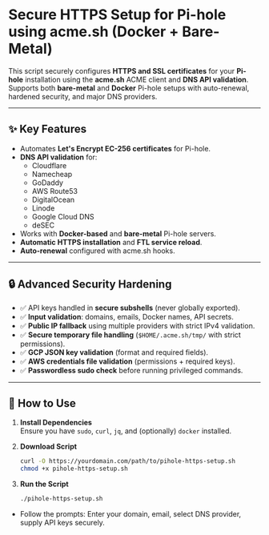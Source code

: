 # Secure HTTPS Setup for Pi-hole using acme.sh (Docker + Bare-Metal)

This script securely configures **HTTPS and SSL certificates** for your **Pi-hole** installation using the **acme.sh** ACME client and **DNS API validation**.  
Supports both **bare-metal** and **Docker** Pi-hole setups with auto-renewal, hardened security, and major DNS providers.

---

## ✨ Key Features

- Automates **Let's Encrypt EC-256 certificates** for Pi-hole.
- **DNS API validation** for:
  - Cloudflare
  - Namecheap
  - GoDaddy
  - AWS Route53
  - DigitalOcean
  - Linode
  - Google Cloud DNS
  - deSEC
- Works with **Docker-based** and **bare-metal** Pi-hole servers.
- **Automatic HTTPS installation** and **FTL service reload**.
- **Auto-renewal** configured with acme.sh hooks.

---

## 🔒 Advanced Security Hardening

- ✅ API keys handled in **secure subshells** (never globally exported).
- ✅ **Input validation**: domains, emails, Docker names, API secrets.
- ✅ **Public IP fallback** using multiple providers with strict IPv4 validation.
- ✅ **Secure temporary file handling** (`$HOME/.acme.sh/tmp/` with strict permissions).
- ✅ **GCP JSON key validation** (format and required fields).
- ✅ **AWS credentials file validation** (permissions + required keys).
- ✅ **Passwordless sudo check** before running privileged commands.

---

## 📖 How to Use

1. **Install Dependencies**  
   Ensure you have `sudo`, `curl`, `jq`, and (optionally) `docker` installed.

2. **Download Script**

   ```bash
   curl -O https://yourdomain.com/path/to/pihole-https-setup.sh
   chmod +x pihole-https-setup.sh

   ```

3. **Run the Script**
   ```bash
   ./pihole-https-setup.sh
   ```

- Follow the prompts: Enter your domain, email, select DNS provider, supply API keys securely.
